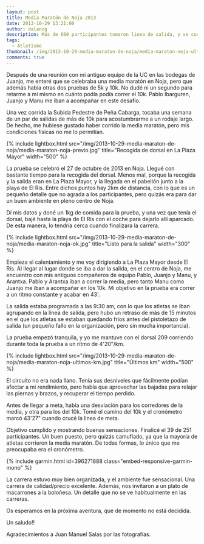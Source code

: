 ```yaml
---
layout: post
title: Media Maratón de Noja 2013
date: 2013-10-29 13:21:00
author: dalanzg
description: Más de 600 participantes tomaron linea de salida, y se corrió la modalidad de Media Maratón, 10k y 5k. Yo participé en la prueba de 10k, y poco fui encontrando sensaciones.
tags:
  - Atletismo
thumbnail: /img/2013-10-29-media-maraton-de-noja/media-maraton-noja-ultimos-km.jpg
comments: true
---
```


Después de una reunión con mi antiguo equipo de la UC en las bodegas de Juanjo, me enteré que se celebraba una media maratón en Noja, pero que además había otras dos pruebas de 5k y 10k. No dudé ni un segundo para retarme a mi mismo en cuánto podía podía correr el 10k. Pablo Ibarguren, Juanjo y Manu me iban a acompañar en este desafío.

Una vez corrida la Subida Pedestre de Peña Cabarga, tocaba una semana de un par de salidas de más de 10k para acostumbrarme a un rodaje largo. De hecho, me hubiese gustado haber corrido la media maratón, pero mis condiciones físicas no me lo permitían.

{% include lightbox.html src="/img/2013-10-29-media-maraton-de-noja/media-maraton-noja-previo.jpg" title="Recogida de dorsal en La Plaza Mayor" width="500" %}

La prueba se celebró el 27 de octubre de 2013 en Noja. Llegué con bastante tiempo para la recogida del dorsal. Menos mal, porque la recogida y la salida eran en La Plaza Mayor, y la llegada en el pabellón junto a la playa de El Ris. Entre dichos puntos hay 2km de distancia, con lo que es un pequeño detalle que no agrada a los participantes, pero quizás era para dar un buen ambiente en pleno centro de Noja.

Dí mis datos y doné un 1kg de comida para la prueba, y una vez que tenía el dorsal, bajé hasta la playa de El Ris con el coche para dejarlo allí aparcado. De esta manera, lo tendría cerca cuando finalizara la carrera.

{% include lightbox.html src="/img/2013-10-29-media-maraton-de-noja/media-maraton-noja-ok.jpg" title="Listo para la salida" width="300" %}

Empieza el calentamiento y me voy dirigiendo a La Plaza Mayor desde El Ris. Al llegar al lugar donde se iba a dar la salida, en el centro de Noja, me encuentro con mis antiguos compañeros de equipo Pablo, Juanjo y Manu, y Arantxa. Pablo y Arantxa iban a correr la media, pero tanto Manu como Juanjo me iban a acompañar en los 10k. Mi objetivo en la prueba era correr a un ritmo constante y acabar en 43'.

La salida estaba programada a las 9:30 am, con lo que los atletas se iban agrupando en la línea de salida, pero hubo un retraso de más de 15 minutos en el que los atletas se estaban quedando fríos antes del pistoletazo de salida (un pequeño fallo en la organización, pero sin mucha importancia).

La prueba empezó tranquila, y yo me mantuve con el dorsal 209 corriendo durante toda la prueba a un ritmo de 4'20"/km.

{% include lightbox.html src="/img/2013-10-29-media-maraton-de-noja/media-maraton-noja-ultimos-km.jpg" title="Últimos km" width="500" %}

El circuito no era nada llano. Tenía sus desniveles que fácilmente podían afectar a mi rendimiento, pero había que aprovechar las bajadas para relajar las piernas y brazos, y recuperar el tiempo perdido.

Antes de llegar a meta, había una desviación para los corredores de la media, y otra para los del 10k. Tomé el camino del 10k y el cronómetro marcó 43'27" cuando crucé la linea de meta.

Objetivo cumplido y mostrando buenas sensaciones. Finalicé el 39 de 251 participantes. Un buen puesto, pero quizás camuflado, ya que la mayoría de atletas corrieron la media maratón. De todas formas, lo único que me preocupaba era el cronómetro.

{% include garmin.html id=396271888 class="embed-responsive-garmin-mono" %}

La carrera estuvo muy bien organizada, y el ambiente fue sensacional. Una carrera de calidad/precio excelente. Además, nos invitaron a un plato de macarrones a la boloñesa. Un detalle que no se ve habitualmente en las carreras.

Os esperamos en la próxima aventura, que de momento no está decidida.

Un saludo!!

Agradecimientos a Juan Manuel Salas por las fotografías.
